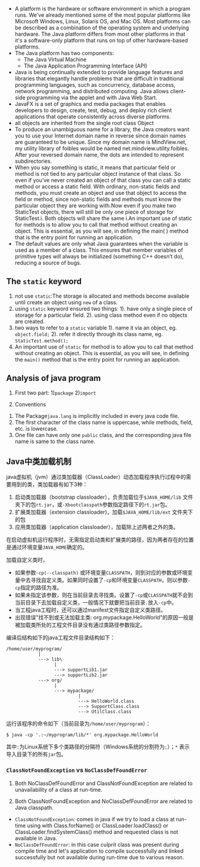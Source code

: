 * A platform is the hardware or software environment in which a program runs. We've already mentioned some of the most popular platforms like Microsoft Windows, Linux, Solaris OS, and Mac OS. Most platforms can be described as a combination of the operating system and underlying hardware. The Java platform differs from most other platforms in that it's a software-only platform that runs on top of other hardware-based platforms.
* The Java platform has two components:
	* The Java Virtual Machine
	* The Java Application Programming Interface (API)
* Java is being continually extended to provide language features and libraries that elegantly handle problems that are difficult in traditional programming languages, such as concurrency, database access, network programming, and distributed computing. Java allows client-side programming via the applet and with Java Web Start.
* JavaFX is a set of graphics and media packages that enables developers to design, create, test, debug, and deploy rich client applications that operate consistently across diverse platforms.
* all objects are inherited from the single root class Object
* To produce an unambiguous name for a library, the Java creators want you to use your Internet domain name in reverse since domain names are guaranteed to be unique. Since my domain name is MindView.net, my utility library of foibles would be named net.mindview.utility.foibles. After your reversed domain name, the dots are intended to represent subdirectories.
* When you say something is static, it means that particular field or method is not tied to any particular object instance of that class. So even if you’ve never created an object of that class you can call a static method or access a static field. With ordinary, non-static fields and methods, you must create an object and use that object to access the field or method, since non-static fields and methods must know the particular object they are working with.Now even if you make two StaticTest objects, there will still be only one piece of storage for StaticTest.i. Both objects will share the same i.An important use of static for methods is to allow you to call that method without creating an object. This is essential, as you will see, in defining the main( ) method that is the entry point for running an application.
* The default values are only what Java guarantees when the variable is used as a member of a class. This ensures that member variables of primitive types will always be initialized (something C++ doesn’t do), reducing a source of bugs.

## The `static` keyword
1. not use `static`:The storage is allocated and methods become available until create an object using `new` of a class.
2. using `static` keyword ensured two things:
  1). have only a single piece of storage for a particular field.
  2). using class method even if no objects are created.
3. two ways to refer to a `static` variable
  1). name it via an object, eg. `object.field;`
  2). refer it directly through its class name, eg. `StaticTest.method();`
4. An important use of `static` for method is to allow you to call that method without creating an object. This is essential, as you will see, in defining the `main()` method that is the entry point for running an application.

## Analysis of java program

1. First two part:
  1)`package`
  2)`import`

2. Conventions
  1) The Package`java.lang` is implicitly included in every java code file.
  2) The first character of the class name is uppercase, while methods, field, etc. is lowercase.
  3) One file can have only one `public` class, and the corresponding java file name is same to the class name.

## Java中类加载机制

java虚拟机（jvm）通过类加载器（ClassLoader）动态加载程序执行过程中的需要用到的类，类加载器有如下3种：

1. 启动类加载器（bootstrap classloader），负责加载位于`$JAVA_HOME/lib` 文件夹下的包`rt.jar`，或`-Xbootclasspath`参数指定路径下的`rt.jar`包。
2. 扩展类加载器（extension classloader)，加载`$JAVA_HOME/lib/ext` 文件夹下的包
3. 应用类加载器（application classloader），加载除上述两者之外的类。

在启动虚拟机运行程序时，无需指定启动类和扩展类的路径，因为两者存在的位置是通过环境变量`JAVA_HOME`确定的。

加载自定义类时，

* 如果参数`-cp(--classpath)` 或环境变量`CLASSPATH`，则到对应的参数或环境变量中去寻找自定义类。如果同时设置了`-cp`和环境变量`CLASSPATH`，则以参数`-cp`指定的路径为准。
* 如果未指定该参数，则在当前目录去寻找类。设置了`-cp`或`CLASSPATH`就不会到当前目录下去加载自定义类，一般情况下就要把当前目录`.`放入`-cp`中。
* 当工程java工程时，还可以通过manifest文件指定自定义类路径。
* 出现错误"找不到或无法加载主类: org.mypackage.HelloWorld"的原因一般是被加载类所处的工程文件目录没有通过类路径参数指定。

编译后结构如下的java工程文件目录结构如下：

```shell
/home/user/myprogram/
            |
            ---> lib\
                  |
                  ---> supportLib1.jar
                  ---> supportLib2.jar
            ---> org/  
                  |
                  ---> mypackage/
                           |
                           ---> HelloWorld.class       
                           ---> SupportClass.class   
                           ---> UtilClass.class 
```

运行该程序的命令如下（当前目录为`/home/user/myprogram`）：

```shell
$ java -cp '.:~/myprogram/lib/*' org.mypackage.HelloWorld
```

其中`:`为Linux系统下多个类路径的分隔符（Windows系统的分割符为`;`）；`*` 表示导入目录下的所有`jar`包。

### `ClassNotFoundException` vs `NoClassDefFoundError`

1) Both NoClassDefFoundError and ClassNotFoundException are related to unavailability of a class at run-time.

2) Both ClassNotFoundException and NoClassDefFoundError are related to Java classpath.

* `ClassNotFoundException`: comes in java if we try to load a class at run-time using with Class.forName() or ClassLoader.loadClass() or ClassLoader.findSystemClass() method and requested class is not available in Java.
* `NoClassDefFoundError`: in this case culprit class was present during compile time and let's application to compile successfully and linked successfully but not available during run-time due to various reason.

